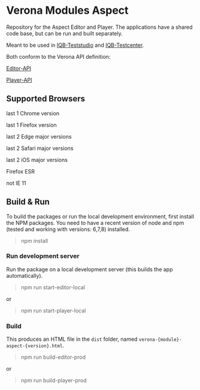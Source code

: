 # Verona Modules Aspect

Repository for the Aspect Editor and Player. The applications have a shared code base, but can be run and built separately.

Meant to be used in [IQB-Teststudio](https://github.com/iqb-berlin/teststudio-lite-setup) and [IQB-Testcenter](https://github.com/iqb-berlin/testcenter-setup).

Both conform to the Verona API definition:

[Editor-API](https://verona-interfaces.github.io/editor/)

[Player-API](https://verona-interfaces.github.io/player/)

## Supported Browsers
last 1 Chrome version

last 1 Firefox version

last 2 Edge major versions

last 2 Safari major versions

last 2 iOS major versions

Firefox ESR

not IE 11


## Build & Run

To build the packages or run the local development environment, first install the NPM packages. You need to have a recent version of node and npm (tested and working with versions: 6,7,8) installed.
> npm install

### Run development server
Run the package on a local development server (this builds the app automatically).

>npm run start-editor-local

or

>npm run start-player-local

### Build
This produces an HTML file in the `dist` folder, named `verona-{module}-aspect-{version}.html`.

>npm run build-editor-prod

or

>npm run build-player-prod

